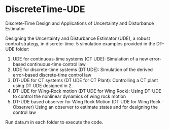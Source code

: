 # DiscreteTime-UDE
Discrete-Time Design and Applications of Uncertainty and Disturbance Estimator

Designing the Uncertainty and Disturbance Estimator (UDE), a robust control strategy, in discrete-time. 5 simulation examples provided in the DT-UDE folder:
1. UDE for continuous-time systems (CT UDE):
   Simulation of a new error-based continuous-time control law
2. UDE for discrete-time systems (DT UDE):
   Simulation of the derived error-based discrete-time control law
3. DT-UDE for CT systems (DT UDE for CT Plant):
   Controlling a CT plant using DT UDE designed in 2.
4. DT-UDE for Wing-Rock motion (DT UDE for Wing Rock):
   Using DT-UDE to control the nonlinear dynamics of wing rock motion
5. DT-UDE based observer for Wing Rock Motion (DT UDE for Wing Rock - Observer)
   Using an observer to estimate states and for designing the control law

Run data.m in each folder to execute the code.
